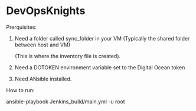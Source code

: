 # DevOpsKnights

Prerquisites:

1. Need a folder called sync_folder in your VM (Typically the shared folder between host and VM)

   (This is where the inventory file is created).

2. Need a DOTOKEN environment variable set to the Digital Ocean token

3. Need ANsible installed.


How to run:

ansible-playbook Jenkins_build/main.yml -u root
